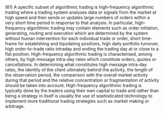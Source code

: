 (61) A specific subset of algorithmic trading is high-frequency algorithmic trading where a trading system analyses data or signals from the market at high speed and then sends or updates large numbers of orders within a very short time period in response to that analysis. In particular, high-frequency algorithmic trading may contain elements such as order initiation, generating, routing and execution which are determined by the system without human intervention for each individual trade or order, short time-frame for establishing and liquidating positions, high daily portfolio turnover, high order-to-trade ratio intraday and ending the trading day at or close to a flat position. High-frequency algorithmic trading is characterised, among others, by high message intra-day rates which constitute orders, quotes or cancellations. In determining what constitutes high message intra-day rates, the identity of the client ultimately behind the activity, the length of the observation period, the comparison with the overall market activity during that period and the relative concentration or fragmentation of activity should be taken into account. High-frequency algorithmic trading is typically done by the traders using their own capital to trade and rather than being a strategy in itself is usually the use of sophisticated technology to implement more traditional trading strategies such as market making or arbitrage.